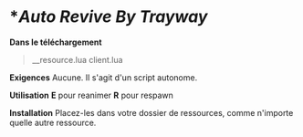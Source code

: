 # **Auto Revive By Trayway*

**Dans le téléchargement**
  >__resource.lua
  client.lua


**Exigences**
Aucune. Il s'agit d'un script autonome.


**Utilisation**
**E** pour reanimer
**R** pour respawn

**Installation**
Placez-les dans votre dossier de ressources, comme n'importe quelle autre ressource.
